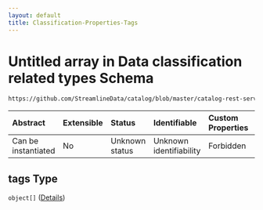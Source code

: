 ```yaml
---
layout: default
title: Classification-Properties-Tags
---
```

# Untitled array in Data classification related types Schema

```txt
https://github.com/StreamlineData/catalog/blob/master/catalog-rest-service/src/main/resources/json/schema/type/classification.json#/properties/tags
```



| Abstract            | Extensible | Status         | Identifiable            | Custom Properties | Additional Properties | Access Restrictions | Defined In                                                                     |
| :------------------ | :--------- | :------------- | :---------------------- | :---------------- | :-------------------- | :------------------ | :----------------------------------------------------------------------------- |
| Can be instantiated | No         | Unknown status | Unknown identifiability | Forbidden         | Allowed               | none                | [classification.json*](classification.md) |

## tags Type

`object[]` ([Details](classification-definitions-personaldata.md))
